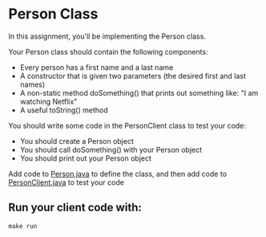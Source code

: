 # Person Class

In this assignment, you'll be implementing the Person class. 

Your Person class should contain the following components:
* Every person has a first name and a last name
* A constructor that is given two parameters (the desired first and last names)
* A non-static method doSomething() that prints out something like: "I am watching Netflix"
* A useful toString() method

You should write some code in the PersonClient class to test your code:
* You should create a Person object
* You should call doSomething() with your Person object
* You should print out your Person object


Add code to [Person.java](src/main/java/Person.java) to define the class, and then add code to [PersonClient.java](src/main/java/PersonClient.java) to test your code

## Run your client code with:
```shell script
make run
```
